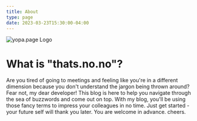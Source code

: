 ```yaml
---
title: About
type: page
date: 2023-03-23T15:30:00-04:00
---
```


![yopa.page Logo](images/angry-oni.webp)

# What is "thats.no.no"?

Are you tired of going to meetings and feeling like you're in a different dimension because you don't understand the jargon being thrown around? Fear not, my dear developer! This blog is here to help you navigate through the sea of buzzwords and come out on top. With my blog, you'll be using those fancy terms to impress your colleagues in no time. Just get started - your future self will thank you later. You are welcome in advance. cheers.
